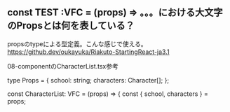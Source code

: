 ## const TEST :VFC<Props> = (props) => 。。。における大文字のPropsとは何を表している？

propsのtypeによる型定義。こんな感じで使える。
https://github.dev/oukayuka/Riakuto-StartingReact-ja3.1
  
08-componentのCharacterList.tsx参考

type Props = {
  school: string;
  characters: Character[];
};

const CharacterList: VFC<Props> = (props) => {
  const { school, characters } = props;


